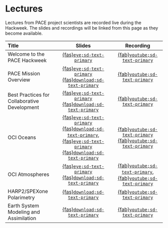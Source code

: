 # Lectures

Lectures from PACE project scientists are recorded live during the Hackweek. The slides
and recordings will be linked from this page as they become available.

| Title | Slides | Recording |
| :---- | :----: | :-------: |
| Welcome to the PACE Hackweek                 | [{fas}`eye;sd-text-primary`][welcome]                                                | [{fab}`youtube;sd-text-primary`][welcome-vid] |
| PACE Mission Overview                        | [{fas}`eye;sd-text-primary`][pace-ln] [{fas}`download;sd-text-primary`][pace-dl]     | [{fab}`youtube;sd-text-primary`][pace-vid] |
| Best Practices for Collaborative Development | [{fas}`eye;sd-text-primary`][collab-ln] [{fas}`download;sd-text-primary`][collab-dl] | [{fab}`youtube;sd-text-primary`][collab-vid] |
| OCI Oceans                                   | [{fas}`eye;sd-text-primary`][ac-ln] [{fas}`download;sd-text-primary`][ac-dl], [{fas}`eye;sd-text-primary`][oc-ln] [{fas}`download;sd-text-primary`][oc-dl]         | [{fab}`youtube;sd-text-primary`][oc-vid] [{fab}`youtube;sd-text-primary`][ac-vid] |
| OCI Atmospheres                              | [{fas}`eye;sd-text-primary`][atm-ln] [{fas}`download;sd-text-primary`][atm-dl]       | [{fab}`youtube;sd-text-primary`][atm-vid], [{fab}`youtube;sd-text-primary`][atm-vid-2] |
| HARP2/SPEXone Polarimetry                    | [{fas}`download;sd-text-primary`][map-dl]                                            | [{fab}`youtube;sd-text-primary`][map-vid] |
| Earth System Modeling and Assimilation       | [{fas}`download;sd-text-primary`][esm-dl]                                            | [{fab}`youtube;sd-text-primary`][esm-vid] |

[welcome]: https://docs.google.com/presentation/d/1BZ1t-3GsQ8d6ZeMfittVVJcwt4CPEUOAIeQgCfQTWcs/present?usp=sharing
[welcome-vid]: https://www.youtube.com/watch?v=PUDU2O4urIU&list=PL2JK_uZ15iZC87MpHUQjN69wWHwt4FlBA&index=1
[pace-ln]: https://drive.usercontent.google.com/download?id=19luv1goUJWjQ0VEF6brp9_I19BMs28EF&export=download&authuser=0
[pace-vid]: https://www.youtube.com/watch?v=De7S4kqlL9Y&list=PL2JK_uZ15iZC87MpHUQjN69wWHwt4FlBA&index=9
[pace-dl]: https://docs.google.com/presentation/d/16DG_2YUqdeZo4R2OEG4r0PY0dN5P-eZr8xfONv1VMoI/present?usp=sharing
[collab-ln]: https://docs.google.com/presentation/d/1pfjCAAb3Erv8mApSXZ5YyisSuh7a-gbMAjmmNiCP2j8/present?usp=sharing
[collab-dl]: https://drive.usercontent.google.com/download?id=1AE5ETm5qLn6szpClIU_mJkYM_w8uopRK&export=download&authuser=0
[collab-vid]: https://www.youtube.com/watch?v=De7S4kqlL9Y&list=PL2JK_uZ15iZC87MpHUQjN69wWHwt4FlBA&index=9
[ac-ln]: https://docs.google.com/presentation/d/1ltNavAcC2_qy-kTfoUAFVP4dkxr9TdT0ZVq5DtXuGBI/present?usp=sharing
[ac-dl]: https://drive.usercontent.google.com/download?id=1l2fx0kv6M3NCFwXKXcpW73h7zA2KfqrV&export=download&authuser=0
[ac-vid]: https://www.youtube.com/watch?v=laKLRw4c7mE&list=PL2JK_uZ15iZC87MpHUQjN69wWHwt4FlBA&index=3
[oc-ln]: https://docs.google.com/presentation/d/1-qNHvlzfiU9iNtkAZ7Bfip6BdtYfbmMGIKAx2ZL3DnQ/present?usp=sharing
[oc-dl]: https://drive.usercontent.google.com/download?id=1qBh-4wLcawyM-o2klC4QlE082vFNJkwz&export=download&authuser=0
[oc-vid]: https://www.youtube.com/watch?v=d5YKVPUA_UQ&list=PL2JK_uZ15iZC87MpHUQjN69wWHwt4FlBA&index=4
[atm-ln]: https://docs.google.com/presentation/d/1wOH5AvrWl-pEgG6_Uyq3bNliqYQEkkb9gCI_zbSjULE/present?usp=sharing
[atm-dl]: https://drive.usercontent.google.com/download?id=1uoLCmTtpYjDwXGjUWKMveMHpyJH1joMK&export=download&authuser=0
[atm-vid]: https://www.youtube.com/watch?v=YgVkV1felGM&list=PL2JK_uZ15iZC87MpHUQjN69wWHwt4FlBA&index=5
[atm-vid-2]: https://www.youtube.com/watch?v=jPGF-I0GlH4&list=PL2JK_uZ15iZC87MpHUQjN69wWHwt4FlBA&index=6
[map-dl]: https://drive.usercontent.google.com/download?id=1NRHvmG9o3T5xSLPvB5FByiI-P1hSyGNT&export=download&authuser=0
[map-vid]: https://www.youtube.com/watch?v=d9RksAsfN80&list=PL2JK_uZ15iZC87MpHUQjN69wWHwt4FlBA&index=7
[esm-dl]: https://drive.usercontent.google.com/download?id=1POYwT8C_glrOB0_w-y1lxhkFVAj_hJHG&export=download&authuser=0
[esm-vid]: https://www.youtube.com/watch?v=lz0aWpnlmeY&list=PL2JK_uZ15iZC87MpHUQjN69wWHwt4FlBA&index=8
